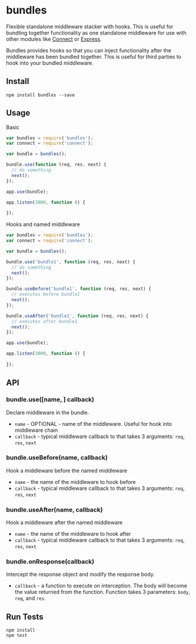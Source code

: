 # bundles

Flexible standalone middleware stacker with hooks. This is useful for bundling together functionality as one standalone middleware for use with other modules like [Connect](https://www.npmjs.org/package/connect) or [Express](https://www.npmjs.org/package/express).

Bundles provides hooks so that you can inject functionality after the middleware has been bundled together. This is useful for third parties to hook into your bundled middleware.

## Install

```
npm install bundles --save
```

## Usage

Basic

```js
var bundles = require('bundles');
var connect = require('connect');

var bundle = bundles();

bundle.use(function (req, res, next) {
  // do something
  next();
});

app.use(bundle);

app.listen(3000, function () {
  
});
```

Hooks and named middleware

```js
var bundles = require('bundles');
var connect = require('connect');

var bundle = bundles();

bundle.use('bundle1', function (req, res, next) {
  // do something
  next();
});

bundle.useBefore('bundle1', function (req, res, next) {
  // executes before bundle1
  next();
});

bundle.useAfter('bundle1', function (req, res, next) {
  // executes after bundle1
  next();
});

app.use(bundle);

app.listen(3000, function () {
  
});
```

## API

### bundle.use([name, ] callback)

Declare middleware in the bundle.

* `name` - OPTIONAL - name of the middleware. Useful for hook into middleware chain
* `callback` - typical middleware callback to that takes 3 arguments: `req`, `res`, `next`

### bundle.useBefore(name, callback)

Hook a middleware before the named middleware

* `name` - the name of the middleware to hook before
* `callback` - typical middleware callback to that takes 3 arguments: `req`, `res`, `next`

### bundle.useAfter(name, callback)

Hook a middleware after the named middleware

* `name` - the name of the middleware to hook after
* `callback` - typical middleware callback to that takes 3 arguments: `req`, `res`, `next`

### bundle.onResponse(callback)

Intercept the response object and modify the response body.

* `callback` - a function to execute on interception. The body will become the value returned from the function. Function takes 3 parameters: `body`, `req`, and `res`.

## Run Tests

```
npm install
npm test
```